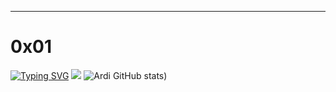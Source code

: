 
---
# 0x01
<a href="https://git.io/typing-svg"><img src="https://readme-typing-svg.demolab.com?font=Fira+Code&weight=700&size=35&pause=2000&center=true&random=false&width=1000&height=250&lines=%F0%9D%98%9B%F0%9D%98%A9%F0%9D%98%A6+%F0%9D%98%AD%F0%9D%98%AA%F0%9D%98%A7%F0%9D%98%A6+%F0%9D%98%B0%F0%9D%98%A7+%F0%9D%98%B5%F0%9D%98%A9%F0%9D%98%AA%F0%9D%98%B4+%F0%9D%98%B8%F0%9D%98%B0%F0%9D%98%B3%F0%9D%98%AD%F0%9D%98%A5+%F0%9D%98%AA%F0%9D%98%B4+%F0%9D%98%B0%F0%9D%98%AF%F0%9D%98%AD%F0%9D%98%BA+%F0%9D%98%B5%F0%9D%98%A9%F0%9D%98%A6+%F0%9D%98%A6%F0%9D%98%AF%F0%9D%98%AB%F0%9D%98%B0%F0%9D%98%BA%F0%9D%98%AE%F0%9D%98%A6%F0%9D%98%AF%F0%9D%98%B5+%F0%9D%98%B0%F0%9D%98%A7+%F0%9D%98%A5%F0%9D%98%A6%F0%9D%98%A4%F0%9D%98%A6%F0%9D%98%B1%F0%9D%98%B5%F0%9D%98%AA%F0%9D%98%B0%F0%9D%98%AF" alt="Typing SVG" /></a>
![](http://github-profile-summary-cards.vercel.app/api/cards/most-commit-language?username=ardi-nugraha&theme=github_dark)
![Ardi GitHub stats](https://github-readme-stats.vercel.app/api?username=ardi-nugraha&show_icons=true&theme=github_dark&rank_icon=github))
